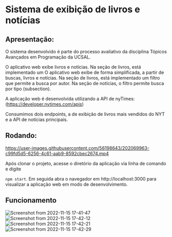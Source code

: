 # Sistema de exibição de livros e notícias

## Apresentação:

O sistema desenvolvido é parte do processo avaliativo da disciplina Tópicos 
Avançados em Programação da UCSAL.

O aplicativo web exibe livros e notícias. Na seção de livros, está implementado um
O aplicativo web exibe de forma simplificada, a partir de buscas, livros e notícias. Na seção de livros, está implementado um
filtro que permite a busca por autor. Na seção de notícias, o filtro permite busca
por tipo (subsection).

A aplicação web é desenvolvida utilizando a API de nyTimes: (https://developer.nytimes.com/apis)

Consumimos dois endpoints, a de exibição de livros mais vendidos do NYT e a API de notícias principais. 

## Rodando:


https://user-images.githubusercontent.com/56198643/202069963-c99fd5d5-6256-4c61-aab9-8592cbec2674.mp4



Após clonar o projeto, acesse o diretório da aplicação via linha de comando e digite

`npm start`. Em seguida abra o navegador em http://localhost:3000 para visualizar 
a aplicação web em modo de desenvolvimento.

## Funcionamento



![Screenshot from 2022-11-15 17-41-47](https://user-images.githubusercontent.com/48503532/202021501-d1117dde-1ea8-4482-b3f7-5539e90a19f5.png)
![Screenshot from 2022-11-15 17-42-12](https://user-images.githubusercontent.com/48503532/202021505-9dedce03-e62a-45cb-8ee0-51b42ca73dc0.png)
![Screenshot from 2022-11-15 17-42-21](https://user-images.githubusercontent.com/48503532/202021508-f0e2a2e2-8cd6-4441-8732-4626fcf09d00.png)
![Screenshot from 2022-11-15 17-42-29](https://user-images.githubusercontent.com/48503532/202021510-e84812c2-4525-4bf5-a577-c1933729bac2.png)



